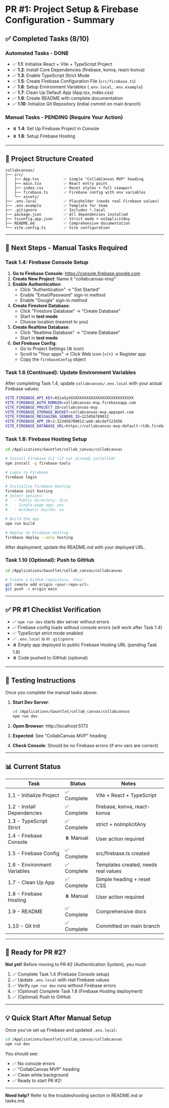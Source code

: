 # PR #1: Project Setup & Firebase Configuration - Summary

## ✅ Completed Tasks (8/10)

### Automated Tasks - DONE
- ✅ **1.1**: Initialize React + Vite + TypeScript Project
- ✅ **1.2**: Install Core Dependencies (firebase, konva, react-konva)
- ✅ **1.3**: Enable TypeScript Strict Mode
- ✅ **1.5**: Create Firebase Configuration File (`src/firebase.ts`)
- ✅ **1.6**: Setup Environment Variables (`.env.local`, `.env.example`)
- ✅ **1.7**: Clean Up Default App (App.tsx, index.css)
- ✅ **1.9**: Create README with complete documentation
- ✅ **1.10**: Initialize Git Repository (initial commit on main branch)

### Manual Tasks - PENDING (Require Your Action)
- ⏸️ **1.4**: Set Up Firebase Project in Console
- ⏸️ **1.8**: Setup Firebase Hosting

---

## 📁 Project Structure Created

```
collabcanvas/
├── src/
│   ├── App.tsx           ✅ Simple "CollabCanvas MVP" heading
│   ├── main.tsx          ✅ React entry point
│   ├── index.css         ✅ Reset styles + full viewport
│   ├── firebase.ts       ✅ Firebase config with env variables
│   └── assets/
├── .env.local            ✅ Placeholder (needs real Firebase values)
├── .env.example          ✅ Template for team
├── .gitignore            ✅ Includes *.local
├── package.json          ✅ All dependencies installed
├── tsconfig.app.json     ✅ Strict mode + noImplicitAny
├── README.md             ✅ Comprehensive documentation
└── vite.config.ts        ✅ Vite configuration
```

---

## 🔧 Next Steps - Manual Tasks Required

### Task 1.4: Firebase Console Setup

1. **Go to Firebase Console**: https://console.firebase.google.com
2. **Create New Project**: Name it "collabcanvas-mvp"
3. **Enable Authentication**:
   - Click "Authentication" → "Get Started"
   - Enable "Email/Password" sign-in method
   - Enable "Google" sign-in method
4. **Create Firestore Database**:
   - Click "Firestore Database" → "Create Database"
   - Start in **test mode**
   - Choose location (nearest to you)
5. **Create Realtime Database**:
   - Click "Realtime Database" → "Create Database"
   - Start in **test mode**
6. **Get Firebase Config**:
   - Go to Project Settings (⚙️ icon)
   - Scroll to "Your apps" → Click Web icon (</>) → Register app
   - Copy the `firebaseConfig` object

### Task 1.6 (Continued): Update Environment Variables

After completing Task 1.4, update `collabcanvas/.env.local` with your actual Firebase values:

```bash
VITE_FIREBASE_API_KEY=AIzaSyXXXXXXXXXXXXXXXXXXXXXXXXXXXXX
VITE_FIREBASE_AUTH_DOMAIN=collabcanvas-mvp.firebaseapp.com
VITE_FIREBASE_PROJECT_ID=collabcanvas-mvp
VITE_FIREBASE_STORAGE_BUCKET=collabcanvas-mvp.appspot.com
VITE_FIREBASE_MESSAGING_SENDER_ID=123456789012
VITE_FIREBASE_APP_ID=1:123456789012:web:abcdef123456
VITE_FIREBASE_DATABASE_URL=https://collabcanvas-mvp-default-rtdb.firebaseio.com
```

### Task 1.8: Firebase Hosting Setup

```bash
cd /Applications/Gauntlet/collab_canvas/collabcanvas

# Install Firebase CLI (if not already installed)
npm install -g firebase-tools

# Login to Firebase
firebase login

# Initialize Firebase Hosting
firebase init hosting
# Select options:
#   - Public directory: dist
#   - Single-page app: yes
#   - Automatic builds: no

# Build the app
npm run build

# Deploy to Firebase Hosting
firebase deploy --only hosting
```

After deployment, update the README.md with your deployed URL.

### Task 1.10 (Optional): Push to GitHub

```bash
cd /Applications/Gauntlet/collab_canvas/collabcanvas

# Create a GitHub repository, then:
git remote add origin <your-repo-url>
git push -u origin main
```

---

## ✅ PR #1 Checklist Verification

- ✅ `npm run dev` starts dev server without errors
- ✅ Firebase config loads without console errors (will work after Task 1.4)
- ✅ TypeScript strict mode enabled
- ✅ `.env.local` is in `.gitignore`
- ⏸️ Empty app deployed to public Firebase Hosting URL (pending Task 1.8)
- ⏸️ Code pushed to GitHub (optional)

---

## 🧪 Testing Instructions

Once you complete the manual tasks above:

1. **Start Dev Server**:
   ```bash
   cd /Applications/Gauntlet/collab_canvas/collabcanvas
   npm run dev
   ```

2. **Open Browser**: http://localhost:5173
3. **Expected**: See "CollabCanvas MVP" heading
4. **Check Console**: Should be no Firebase errors (if env vars are correct)

---

## 📊 Current Status

| Task | Status | Notes |
|------|--------|-------|
| 1.1 - Initialize Project | ✅ Complete | Vite + React + TypeScript |
| 1.2 - Install Dependencies | ✅ Complete | firebase, konva, react-konva |
| 1.3 - TypeScript Strict | ✅ Complete | strict + noImplicitAny |
| 1.4 - Firebase Console | ⏸️ Manual | User action required |
| 1.5 - Firebase Config | ✅ Complete | src/firebase.ts created |
| 1.6 - Environment Variables | ✅ Complete | Templates created, needs real values |
| 1.7 - Clean Up App | ✅ Complete | Simple heading + reset CSS |
| 1.8 - Firebase Hosting | ⏸️ Manual | User action required |
| 1.9 - README | ✅ Complete | Comprehensive docs |
| 1.10 - Git Init | ✅ Complete | Committed on main branch |

---

## 🎯 Ready for PR #2?

**Not yet!** Before moving to PR #2 (Authentication System), you must:

1. ✅ Complete Task 1.4 (Firebase Console setup)
2. ✅ Update `.env.local` with real Firebase values
3. ✅ Verify `npm run dev` runs without Firebase errors
4. ✅ (Optional) Complete Task 1.8 (Firebase Hosting deployment)
5. ✅ (Optional) Push to GitHub

---

## 💡 Quick Start After Manual Setup

Once you've set up Firebase and updated `.env.local`:

```bash
cd /Applications/Gauntlet/collab_canvas/collabcanvas
npm run dev
```

You should see:
- ✅ No console errors
- ✅ "CollabCanvas MVP" heading
- ✅ Clean white background
- ✅ Ready to start PR #2!

---

**Need help?** Refer to the troubleshooting section in README.md or tasks.md.


